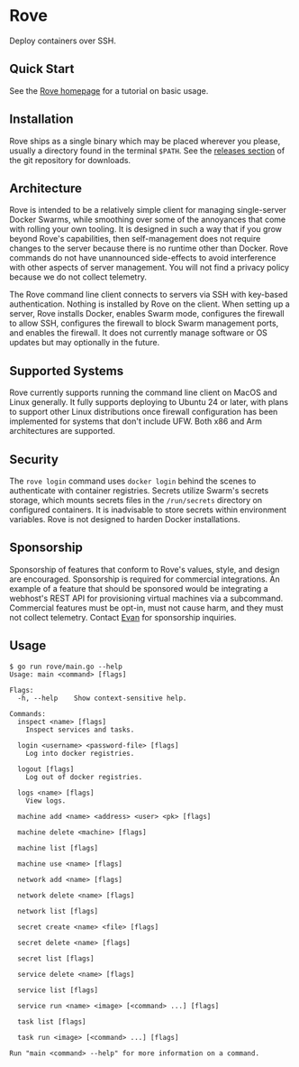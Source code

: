 # Rove

Deploy containers over SSH.


## Quick Start

See the [Rove homepage](https://rove.dev) for a tutorial on basic usage.


## Installation

Rove ships as a single binary which may be placed wherever you please, usually a directory found in the terminal `$PATH`. See the [releases section](https://github.com/evantbyrne/rove/releases) of the git repository for downloads.


## Architecture

Rove is intended to be a relatively simple client for managing single-server Docker Swarms, while smoothing over some of the annoyances that come with rolling your own tooling. It is designed in such a way that if you grow beyond Rove's capabilities, then self-management does not require changes to the server because there is no runtime other than Docker. Rove commands do not have unannounced side-effects to avoid interference with other aspects of server management. You will not find a privacy policy because we do not collect telemetry.

The Rove command line client connects to servers via SSH with key-based authentication. Nothing is installed by Rove on the client. When setting up a server, Rove installs Docker, enables Swarm mode, configures the firewall to allow SSH, configures the firewall to block Swarm management ports, and enables the firewall. It does not currently manage software or OS updates but may optionally in the future.


## Supported Systems

Rove currently supports running the command line client on MacOS and Linux generally. It fully supports deploying to Ubuntu 24 or later, with plans to support other Linux distributions once firewall configuration has been implemented for systems that don't include UFW. Both x86 and Arm architectures are supported.


## Security

The `rove login` command uses `docker login` behind the scenes to authenticate with container registries. Secrets utilize Swarm's secrets storage, which mounts secrets files in the `/run/secrets` directory on configured containers. It is inadvisable to store secrets within environment variables. Rove is not designed to harden Docker installations.


## Sponsorship

Sponsorship of features that conform to Rove's values, style, and design are encouraged. Sponsorship is required for commercial integrations. An example of a feature that should be sponsored would be integrating a webhost's REST API for provisioning virtual machines via a subcommand. Commercial features must be opt-in, must not cause harm, and they must not collect telemetry. Contact [Evan](https://www.linkedin.com/in/evan-byrne-6b23a810a/) for sponsorship inquiries.


## Usage

```
$ go run rove/main.go --help
Usage: main <command> [flags]

Flags:
  -h, --help    Show context-sensitive help.

Commands:
  inspect <name> [flags]
    Inspect services and tasks.

  login <username> <password-file> [flags]
    Log into docker registries.

  logout [flags]
    Log out of docker registries.

  logs <name> [flags]
    View logs.

  machine add <name> <address> <user> <pk> [flags]

  machine delete <machine> [flags]

  machine list [flags]

  machine use <name> [flags]

  network add <name> [flags]

  network delete <name> [flags]

  network list [flags]

  secret create <name> <file> [flags]

  secret delete <name> [flags]

  secret list [flags]

  service delete <name> [flags]

  service list [flags]

  service run <name> <image> [<command> ...] [flags]

  task list [flags]

  task run <image> [<command> ...] [flags]

Run "main <command> --help" for more information on a command.
```
